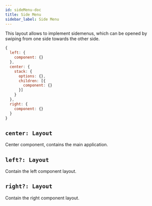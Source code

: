 ```yaml
---
id: sideMenu-doc
title: Side Menu
sidebar_label: Side Menu
---
```


This layout allows to implement sidemenus, which can be opened by swiping from one side towards the other side.

```js
{
  left: {
    component: {}
  },
  center: {
    stack: {
      options: {},
      children: [{
        component: {}
      }]
    }
  },
  right: {
    component: {}
  }
}
```

## `center: Layout`
Center component, contains the main application.
## `left?: Layout`
Contain the left component layout.
## `right?: Layout`
Contain the right component layout.